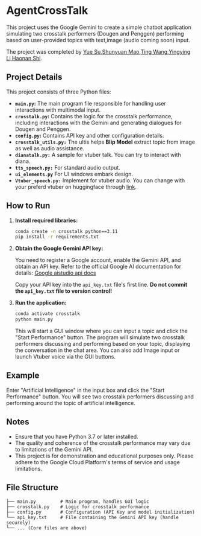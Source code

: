 # AgentCrossTalk
This project uses the Google Gemini to create a simple chatbot application simulating two crosstalk performers (Dougen and Penggen) performing based on user-provided topics with text,image (audio coming soon) input.

The project was completed by [Yue Su](https://selen-suyue.github.io),[Shunyuan Mao](https://github.com/AglaonemaCommutatum),[Ting Wang](https://github.com/aiwtw),[Yingying Li](https://github.com/Lyn-Siya),[Haonan Shi](https://github.com/haonanshi0125).

## Project Details

This project consists of three Python files:
- **`main.py`:** The main program file responsible for handling user interactions with multimodal input.
- **`crosstalk.py`:** Contains the logic for the crosstalk performance, including interactions with the Gemini and generating dialogues for Dougen and Penggen.
- **`config.py`:** Contains API key and other configuration details.
- **`crosstalk_utils.py:`** The ultis helps **Blip Model** extract topic from image as well as audio assistance.
- **`dianatalk.py:`** A sample for vtuber talk. You can try to interact with diana.
- **`tts_speech.py:`** For standard audio output.
- **`ui_elements.py`** For UI windows embark design.
- **`Vtuber_speech.py:`** Implement for vtuber audio. You can change with your preferd vtuber on huggingface through [link](https://huggingface.co/spaces/XzJosh/Diana-Bert-VITS2).

## How to Run

1. **Install required libraries:**

    ```bash
    conda create -n crosstalk python==3.11
    pip install -r requirements.txt 
    ```

2. **Obtain the Google Gemini API key:**

    You need to register a Google account, enable the Gemini API, and obtain an API key. Refer to the official Google AI documentation for details: [Google aistudio api docs](https://aistudio.google.com/apikey)


    Copy your API key into the `api_key.txt` file's first line. **Do not commit the `api_key.txt` file to version control!**

4. **Run the application:**

    ```bash
    conda activate crosstalk
    python main.py
    ```

    This will start a GUI window where you can input a topic and click the "Start Performance" button. The program will simulate two crosstalk performers discussing and performing based on your topic, displaying the conversation in the chat area. You can also add Image input or launch Vtuber voice via the GUI buttons.

## Example

Enter "Artificial Intelligence" in the input box and click the "Start Performance" button. You will see two crosstalk performers discussing and performing around the topic of artificial intelligence.

## Notes

- Ensure that you have Python 3.7 or later installed.
- The quality and coherence of the crosstalk performance may vary due to limitations of the Gemini API.
- This project is for demonstration and educational purposes only. Please adhere to the Google Cloud Platform's terms of service and usage limitations.

## File Structure

```plaintext
├── main.py         # Main program, handles GUI logic
├── crosstalk.py    # Logic for crosstalk performance
├── config.py       # Configuration (API Key and model initialization)
└── api_key.txt     # File containing the Gemini API key (handle securely)
└── ... (Core files are above)

